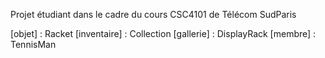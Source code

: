 Projet étudiant dans le cadre du cours CSC4101 de Télécom SudParis



[objet] : Racket
[inventaire] : Collection
[gallerie] : DisplayRack
[membre] : TennisMan
